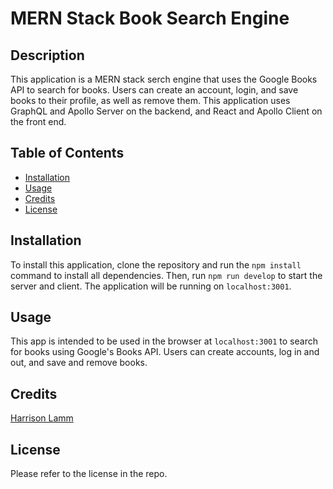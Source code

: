 # MERN Stack Book Search Engine

## Description

This application is a MERN stack serch engine that uses the Google Books API to search for books. Users can create an account, login, and save books to their profile, as well as remove them. This application uses GraphQL and Apollo Server on the backend, and React and Apollo Client on the front end.

## Table of Contents

- [Installation](#installation)
- [Usage](#usage)
- [Credits](#credits)
- [License](#license)

## Installation

To install this application, clone the repository and run the `npm install` command to install all dependencies. Then, run `npm run develop` to start the server and client. The application will be running on `localhost:3001`.

## Usage

This app is intended to be used in the browser at `localhost:3001` to search for books using Google's Books API. Users can create accounts, log in and out, and save and remove books.

## Credits

[Harrison Lamm](https://github.com/Lamm9) 

## License

Please refer to the license in the repo.